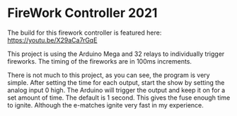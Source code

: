 # FireWork Controller 2021

The build for this firework controller is featured here:
https://youtu.be/X29aCa7rGqE

This project is using the Arduino Mega and 32 relays to individually trigger fireworks.
The timing of the fireworks are in 100ms increments. 

There is not much to this project, as you can see, the program is very simple. 
After setting the time for each output, start the show by setting the analog input 0 high. 
The Arduino will trigger the output and keep it on for a set amount of time. The default is 1 second.
This gives the fuse enough time to ignite. Although the e-matches ignite very fast in my experience. 
